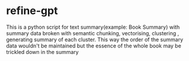 # refine-gpt
This is a python script for text summary(example: Book Summary) with summary data broken with semantic chunking, vectorising, clustering , generating summary of each cluster. This way the order of the summary data wouldn't be maintained but the essence of the whole book may be trickled down in the summary